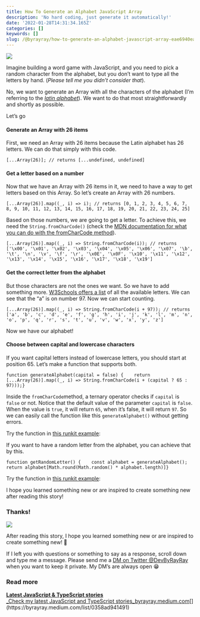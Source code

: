 ```yaml
---
title: How To Generate an Alphabet JavaScript Array
description: 'No hard coding, just generate it automatically!'
date: '2022-01-28T14:31:34.165Z'
categories: []
keywords: []
slug: /@byrayray/how-to-generate-an-alphabet-javascript-array-eae6940ea646
---
```


![](/images/0__G__8ku__Yvyc4iWT8U.jpg)

Imagine building a word game with JavaScript, and you need to pick a random character from the alphabet, but you don’t want to type all the letters by hand. (_Please tell me you didn’t consider that_).

No, we want to generate an Array with all the characters of the alphabet (I’m referring to the [_latin alphabet_](https://en.wikipedia.org/wiki/Latin_alphabet)). We want to do that most straightforwardly and shortly as possible.

Let’s go

#### Generate an Array with 26 items

First, we need an Array with 26 items because the Latin alphabet has 26 letters. We can do that simply with this code.

```
[...Array(26)]; // returns [...undefined, undefined]
```

#### Get a letter based on a number

Now that we have an Array with 26 items in it, we need to have a way to get letters based on this Array. So let’s create an Array with 26 numbers.

```
[...Array(26)].map((_, i) => i); // returns [0, 1, 2, 3, 4, 5, 6, 7, 8, 9, 10, 11, 12, 13, 14, 15, 16, 17, 18, 19, 20, 21, 22, 23, 24, 25]
```

Based on those numbers, we are going to get a letter. To achieve this, we need the `String.fromCharCode()` (check the [MDN documentation for what you can do with the fromCharCode method](https://developer.mozilla.org/en-US/docs/Web/JavaScript/Reference/Global_Objects/String/fromCharCode)).

```
[...Array(26)].map((_, i) => String.fromCharCode(i)); // returns ['\x00', '\x01', '\x02', '\x03', '\x04', '\x05', '\x06', '\x07', '\b', '\t', '\n', '\v', '\f', '\r', '\x0E', '\x0F', '\x10', '\x11', '\x12', '\x13', '\x14', '\x15', '\x16', '\x17', '\x18', '\x19']
```

#### Get the correct letter from the alphabet

But those characters are not the ones we want. So we have to add something more. [W3Schools offers a list](https://www.w3schools.com/charsets/ref_utf_basic_latin.asp) of all the available letters. We can see that the “a” is on number 97. Now we can start counting.

```
[...Array(26)].map((_, i) => String.fromCharCode(i + 97)); // returns ['a', 'b', 'c', 'd', 'e', 'f', 'g', 'h', 'i', 'j', 'k', 'l', 'm', 'n', 'o', 'p', 'q', 'r', 's', 't', 'u', 'v', 'w', 'x', 'y', 'z']
```

Now we have our alphabet!

#### Choose between capital and lowercase characters

If you want capital letters instead of lowercase letters, you should start at position 65. Let’s make a function that supports both.

```
function generateAlphabet(capital = false) {    return [...Array(26)].map((_, i) => String.fromCharCode(i + (capital ? 65 : 97)));}
```

Inside the `fromCharCode`method, a ternary operator checks if `capital` is `false` or not. Notice that the default value of the parameter `capital` is `false`. When the value is `true`, it will return `65`, when it’s false, it will return `97`. So we can easily call the function like this `generateAlphabet()` without getting errors.

Try the function in [this runkit example](https://runkit.com/devbyrayray/how-to-generate-an-alphabet-array-with-javascript):

If you want to have a random letter from the alphabet, you can achieve that by this.

```
function getRandomLetter() {    const alphabet = generateAlphabet();    return alphabet[Math.round(Math.random() * alphabet.length)]}
```

Try the function in [this runkit example](https://runkit.com/devbyrayray/get-random-letter-from-alphabet-with-javascript):

I hope you learned something new or are inspired to create something new after reading this story!

### Thanks!

![](/images/0__7pa1RpRxXqdkgYAJ.jpg)

After reading this story, I hope you learned something new or are inspired to create something new! 🤗

If I left you with questions or something to say as a response, scroll down and type me a message. Please send me a [DM on Twitter @DevByRayRay](https://twitter.com/@devbyrayray) when you want to keep it private. My DM’s are always open 😁



### Read more

[**Latest JavaScript & TypeScript stories**  
_Check my latest JavaScript and TypeScript stories_byrayray.medium.com](https://byrayray.medium.com/list/0358ad941491 "https://byrayray.medium.com/list/0358ad941491")[](https://byrayray.medium.com/list/0358ad941491)